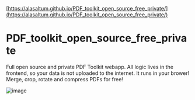 [https://alasaltum.github.io/PDF_toolkit_open_source_free_private/](https://alasaltum.github.io/PDF_toolkit_open_source_free_private/)

# PDF_toolkit_open_source_free_private
Full open source and private PDF Toolkit webapp. All logic lives in the frontend, so your data is not uploaded to the internet. It runs in your brower!
Merge, crop, rotate and compress PDFs for free!

![image](https://github.com/user-attachments/assets/ffce7d30-f797-4be9-ac59-35426a66dbd9)
